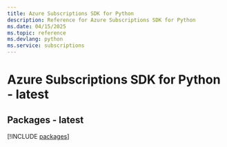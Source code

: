 ```yaml
---
title: Azure Subscriptions SDK for Python
description: Reference for Azure Subscriptions SDK for Python
ms.date: 04/15/2025
ms.topic: reference
ms.devlang: python
ms.service: subscriptions
---
```

# Azure Subscriptions SDK for Python - latest
## Packages - latest
[!INCLUDE [packages](subscriptions-index.md)]